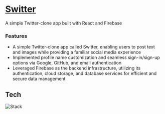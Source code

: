 # [Switter](https://jwzzang12.github.io/switter/)

A simple Twitter-clone app built with React and Firebase

### Features

-  A simple Twitter-clone app called Switter, enabling users to post text and images while providing a familiar social media experience
- Implemented profile name customization and seamless sign-in/sign-up options via Google, GitHub, and email authentication
- Leveraged Firebase as the backend infrastructure, utilizing its authentication, cloud storage, and database services for efficient and secure data management

## Tech

![Stack](https://skillicons.dev/icons?i=react,firebase,sass)
